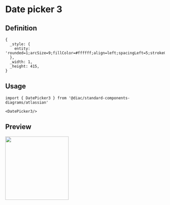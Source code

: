 # Date picker 3

## Definition

```
{
  _style: { 
    entity: 'rounded=1;arcSize=9;fillColor=#ffffff;align=left;spacingLeft=5;strokeColor=#0057D8;html=1;strokeWidth=2;fontColor=#253858;fontSize=12',
  },
  _width: 1,
  _height: 415,
}
```

## Usage

```
import { DatePicker3 } from '@diac/standard-components-diagrams/atlassian'

<DatePicker3/>
```

## Preview

<img src="./date-picker-3.png" width="200"/>
